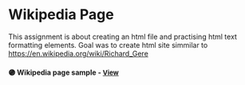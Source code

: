 
# Wikipedia Page

This assignment is about creating an html file and practising html text formatting elements. Goal was to create html site simmilar to https://en.wikipedia.org/wiki/Richard_Gere



<h4>🟣 Wikipedia page sample - <a href="https://simonakom.github.io/Namu-darbai/1-wikipedia-page/richard-gere.html" style="font-size:small;">View</a><h4>
